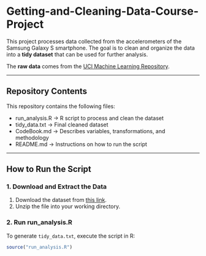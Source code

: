 # Getting-and-Cleaning-Data-Course-Project
This project processes data collected from the accelerometers of the Samsung Galaxy S smartphone. The goal is to clean and organize the data into a **tidy dataset** that can be used for further analysis.

The **raw data** comes from the [UCI Machine Learning Repository](http://archive.ics.uci.edu/ml/datasets/Human+Activity+Recognition+Using+Smartphones).

---

## **Repository Contents**  
This repository contains the following files:  

- run_analysis.R → R script to process and clean the dataset  
- tidy_data.txt → Final cleaned dataset  
- CodeBook.md → Describes variables, transformations, and methodology  
- README.md → Instructions on how to run the script  

---

## **How to Run the Script**  
### **1. Download and Extract the Data**  
1. Download the dataset from [this link](https://d396qusza40orc.cloudfront.net/getdata%2Fprojectfiles%2FUCI%20HAR%20Dataset.zip).  
2. Unzip the file into your working directory.  

### **2. Run run_analysis.R**  
To generate `tidy_data.txt`, execute the script in R:

```r
source("run_analysis.R")
